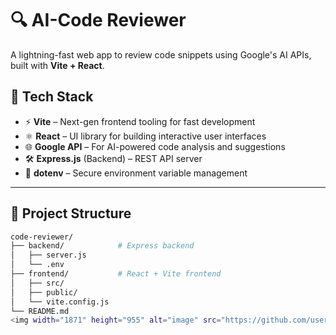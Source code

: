 # 🔍 AI-Code Reviewer

A lightning-fast web app to review code snippets using Google's AI APIs, built with **Vite + React**.

## 🚀 Tech Stack

- ⚡ **Vite** – Next-gen frontend tooling for fast development
- ⚛️ **React** – UI library for building interactive user interfaces
- 🌐 **Google API** – For AI-powered code analysis and suggestions
- 🛠️ **Express.js** (Backend) – REST API server
- 🔐 **dotenv** – Secure environment variable management

---

## 📁 Project Structure

```bash
code-reviewer/
├── backend/            # Express backend
│   ├── server.js
│   └── .env
├── frontend/           # React + Vite frontend
│   ├── src/
│   ├── public/
│   └── vite.config.js
└── README.md
<img width="1871" height="955" alt="image" src="https://github.com/user-attachments/assets/b0bd0601-ceb8-4e0e-a760-700c9b1f2459" />

